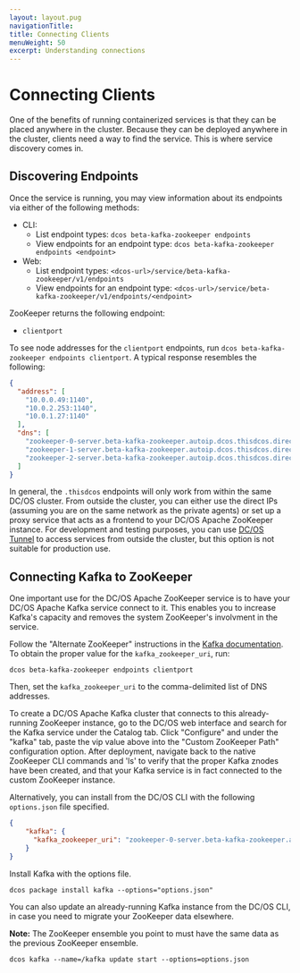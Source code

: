 ```yaml
---
layout: layout.pug
navigationTitle:
title: Connecting Clients
menuWeight: 50
excerpt: Understanding connections
---
```


<!-- This source repo for this topic is https://github.com/mesosphere/dcos-commons -->


# Connecting Clients

One of the benefits of running containerized services is that they can be placed anywhere in the cluster. Because they can be deployed anywhere in the cluster, clients need a way to find the service. This is where service discovery comes in.

<a name="discovering-endpoints"></a>
## Discovering Endpoints

Once the service is running, you may view information about its endpoints via either of the following methods:

- CLI:
  - List endpoint types: `dcos beta-kafka-zookeeper endpoints`
  - View endpoints for an endpoint type: `dcos beta-kafka-zookeeper endpoints <endpoint>`
- Web:
  - List endpoint types: `<dcos-url>/service/beta-kafka-zookeeper/v1/endpoints`
  - View endpoints for an endpoint type: `<dcos-url>/service/beta-kafka-zookeeper/v1/endpoints/<endpoint>`

ZooKeeper returns the following endpoint:

- `clientport`

To see node addresses for the `clientport` endpoints, run `dcos beta-kafka-zookeeper endpoints clientport`. A typical response resembles the following:

```json
{
  "address": [
    "10.0.0.49:1140",
    "10.0.2.253:1140",
    "10.0.1.27:1140"
  ],
  "dns": [
    "zookeeper-0-server.beta-kafka-zookeeper.autoip.dcos.thisdcos.directory:1140",
    "zookeeper-1-server.beta-kafka-zookeeper.autoip.dcos.thisdcos.directory:1140",
    "zookeeper-2-server.beta-kafka-zookeeper.autoip.dcos.thisdcos.directory:1140"
  ]
}
```

In general, the `.thisdcos` endpoints will only work from within the same DC/OS cluster. From outside the cluster, you can either use the direct IPs (assuming you are on the same network as the private agents) or set up a proxy service that acts as a frontend to your DC/OS Apache ZooKeeper instance. For development and testing purposes, you can use [DC/OS Tunnel](/latest/administration/access-node/tunnel/) to access services from outside the cluster, but this option is not suitable for production use.

<a name="connecting-kafka-to-zookeeper"></a>
## Connecting Kafka to ZooKeeper

One important use for the DC/OS Apache ZooKeeper service is to have your DC/OS Apache Kafka service connect to it. This enables you to increase Kafka's capacity and removes the system ZooKeeper's involvment in the service.

Follow the "Alternate ZooKeeper" instructions in the [Kafka documentation](https://docs.mesosphere.com/service-docs/kafka/2.0.2-0.11.0/install/#alternate-zookeeper). To obtain the proper value for the `kafka_zookeeper_uri`, run:

`dcos beta-kafka-zookeeper endpoints clientport`

Then, set the `kafka_zookeeper_uri` to the comma-delimited list of DNS addresses.

To create a DC/OS Apache Kafka cluster that connects to this already-running ZooKeeper instance, go to the DC/OS web interface and search for the Kafka service under the Catalog tab. Click "Configure" and under the "kafka" tab, paste the vip value above into the "Custom ZooKeeper Path" configuration option. After deployment, navigate back to the native ZooKeeper CLI commands and 'ls' to verify that the proper Kafka znodes have been created, and that your Kafka service is in fact connected to the custom ZooKeeper instance.

Alternatively, you can install from the DC/OS CLI with the following `options.json` file specified.

```json
{
    "kafka": {
      "kafka_zookeeper_uri": "zookeeper-0-server.beta-kafka-zookeeper.autoip.dcos.thisdcos.directory:1140,zookeeper-1-server.beta-kafka-zookeeper.autoip.dcos.thisdcos.directory:1140,zookeeper-2-server.beta-kafka-zookeeper.autoip.dcos.thisdcos.directory:1140"
    }
}
```

Install Kafka with the options file.

```shell
dcos package install kafka --options="options.json"
```

You can also update an already-running Kafka instance from the DC/OS CLI, in case you need to migrate your ZooKeeper data elsewhere.

**Note:** The ZooKeeper ensemble you point to must have the same data as the previous ZooKeeper ensemble.

```shell
dcos kafka --name=/kafka update start --options=options.json
```
